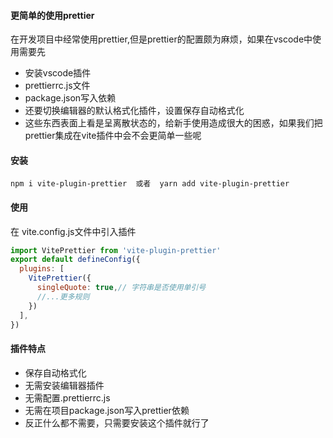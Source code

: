#### 更简单的使用prettier
在开发项目中经常使用prettier,但是prettier的配置颇为麻烦，如果在vscode中使用需要先
- 安装vscode插件
- prettierrc.js文件
- package.json写入依赖
- 还要切换编辑器的默认格式化插件，设置保存自动格式化
- 这些东西表面上看是呈离散状态的，给新手使用造成很大的困惑，如果我们把prettier集成在vite插件中会不会更简单一些呢
#### 安装

```
npm i vite-plugin-prettier  或者  yarn add vite-plugin-prettier
```
#### 使用
在 vite.config.js文件中引入插件

```javascript
import VitePrettier from 'vite-plugin-prettier'
export default defineConfig({
  plugins: [
    VitePrettier({
      singleQuote: true,// 字符串是否使用单引号
      //...更多规则
    })
  ],
})
```
#### 插件特点
- 保存自动格式化
- 无需安装编辑器插件
- 无需配置.prettierrc.js
- 无需在项目package.json写入prettier依赖
- 反正什么都不需要，只需要安装这个插件就行了